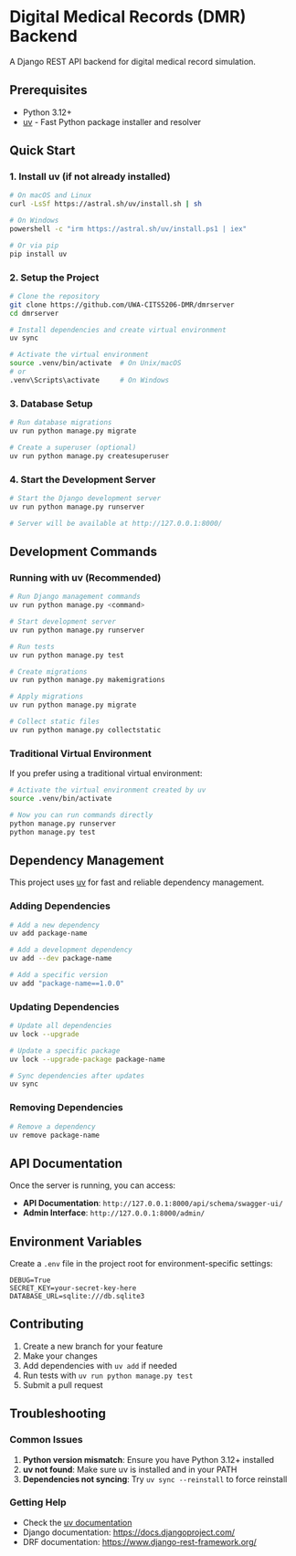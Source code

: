 # Digital Medical Records (DMR) Backend

A Django REST API backend for digital medical record simulation.

## Prerequisites

- Python 3.12+
- [uv](https://docs.astral.sh/uv/) - Fast Python package installer and resolver

## Quick Start

### 1. Install uv (if not already installed)

```bash
# On macOS and Linux
curl -LsSf https://astral.sh/uv/install.sh | sh

# On Windows
powershell -c "irm https://astral.sh/uv/install.ps1 | iex"

# Or via pip
pip install uv
```

### 2. Setup the Project

```bash
# Clone the repository
git clone https://github.com/UWA-CITS5206-DMR/dmrserver
cd dmrserver

# Install dependencies and create virtual environment
uv sync

# Activate the virtual environment
source .venv/bin/activate  # On Unix/macOS
# or
.venv\Scripts\activate     # On Windows
```

### 3. Database Setup

```bash
# Run database migrations
uv run python manage.py migrate

# Create a superuser (optional)
uv run python manage.py createsuperuser
```

### 4. Start the Development Server

```bash
# Start the Django development server
uv run python manage.py runserver

# Server will be available at http://127.0.0.1:8000/
```

## Development Commands

### Running with uv (Recommended)

```bash
# Run Django management commands
uv run python manage.py <command>

# Start development server
uv run python manage.py runserver

# Run tests
uv run python manage.py test

# Create migrations
uv run python manage.py makemigrations

# Apply migrations
uv run python manage.py migrate

# Collect static files
uv run python manage.py collectstatic
```

### Traditional Virtual Environment

If you prefer using a traditional virtual environment:

```bash
# Activate the virtual environment created by uv
source .venv/bin/activate

# Now you can run commands directly
python manage.py runserver
python manage.py test
```

## Dependency Management

This project uses [uv](https://docs.astral.sh/uv/) for fast and reliable dependency management.

### Adding Dependencies

```bash
# Add a new dependency
uv add package-name

# Add a development dependency
uv add --dev package-name

# Add a specific version
uv add "package-name==1.0.0"
```

### Updating Dependencies

```bash
# Update all dependencies
uv lock --upgrade

# Update a specific package
uv lock --upgrade-package package-name

# Sync dependencies after updates
uv sync
```

### Removing Dependencies

```bash
# Remove a dependency
uv remove package-name
```

## API Documentation

Once the server is running, you can access:

- **API Documentation**: `http://127.0.0.1:8000/api/schema/swagger-ui/`
- **Admin Interface**: `http://127.0.0.1:8000/admin/`

## Environment Variables

Create a `.env` file in the project root for environment-specific settings:

```env
DEBUG=True
SECRET_KEY=your-secret-key-here
DATABASE_URL=sqlite:///db.sqlite3
```

## Contributing

1. Create a new branch for your feature
2. Make your changes
3. Add dependencies with `uv add` if needed
4. Run tests with `uv run python manage.py test`
5. Submit a pull request

## Troubleshooting

### Common Issues

1. **Python version mismatch**: Ensure you have Python 3.12+ installed
2. **uv not found**: Make sure uv is installed and in your PATH
3. **Dependencies not syncing**: Try `uv sync --reinstall` to force reinstall

### Getting Help

- Check the [uv documentation](https://docs.astral.sh/uv/)
- Django documentation: https://docs.djangoproject.com/
- DRF documentation: https://www.django-rest-framework.org/
